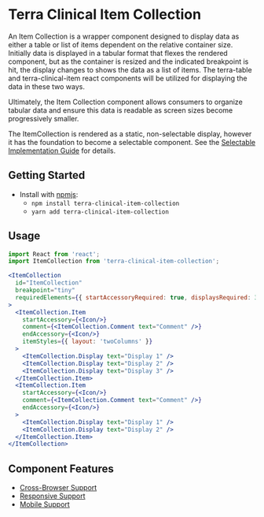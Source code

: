# Terra Clinical Item Collection

An Item Collection is a wrapper component designed to display data as either a table or list of items dependent on the relative container size. Initially data is displayed in a tabular format that flexes the rendered component, but as the container is resized and the indicated breakpoint is hit, the display changes to shows the data as a list of items. The terra-table and terra-clinical-item react components will be utilized for displaying the data in these two ways.

Ultimately, the Item Collection component allows consumers to organize tabular data and ensure this data is readable as screen sizes become progressively smaller.

The ItemCollection is rendered as a static, non-selectable display, however it has the foundation to become a selectable component. See the [Selectable Implementation Guide](https://github.com/cerner/terra-clinical/tree/master/packages/terra-item-collection/docs/SelectableImplementation.md) for details.

## Getting Started

- Install with [npmjs](https://www.npmjs.com):
  - `npm install terra-clinical-item-collection`
  - `yarn add terra-clinical-item-collection`

## Usage

```jsx
import React from 'react';
import ItemCollection from 'terra-clinical-item-collection';

<ItemCollection
  id="ItemCollection"
  breakpoint="tiny"
  requiredElements={{ startAccessoryRequired: true, displaysRequired: 3, commentRequired: true, endAccessoryRequired: true }}
>
  <ItemCollection.Item
    startAccessory={<Icon/>}
    comment={<ItemCollection.Comment text="Comment" />}
    endAccessory={<Icon/>}
    itemStyles={{ layout: 'twoColumns' }}
  >
    <ItemCollection.Display text="Display 1" />
    <ItemCollection.Display text="Display 2" />
    <ItemCollection.Display text="Display 3" />
  </ItemCollection.Item>
  <ItemCollection.Item
    startAccessory={<Icon/>}
    comment={<ItemCollection.Comment text="Comment" />}
    endAccessory={<Icon/>}
  >
    <ItemCollection.Display text="Display 1" />
    <ItemCollection.Display text="Display 2" />
  </ItemCollection.Item>
</ItemCollection>
```

## Component Features
* [Cross-Browser Support](https://github.com/cerner/terra-core/wiki/Component-Features#cross-browser-support)
* [Responsive Support](https://github.com/cerner/terra-core/wiki/Component-Features#responsive-support)
* [Mobile Support](https://github.com/cerner/terra-core/wiki/Component-Features#mobile-support)
